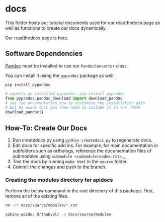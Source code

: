 # docs

This folder hosts our tutorial documents used for our readthedocs page as well
as functions to create our docs dynamically.

Our readthedocs page is [here](http://orthoevolution.readthedocs.io/en/master/).

## Software Dependencies

[Pandoc](http://johnmacfarlane.net/pandoc/) must be installed to use our `PandocConverter` class.

You can install it using the `pypandoc` package as well.

`pip install pypandoc`

```python
# expects an installed pypandoc: pip install pypandoc
from pypandoc.pandoc_download import download_pandoc
# see the documentation how to customize the installation path
# but be aware that you then need to include it in the `PATH`
download_pandoc()
```

## How-To: Create Our Docs

1. Run createdocs.py using `python createdocs.py` to regenerate docs.
2. Edit docs for specific add ins.
For example, for main documentation in subfolders such as orthologs, reference
the documentation files of submodules using `submodule <submodulereadme.rst>`__
3. Test the docs by running `make html` in the `source` folder.
4. Commit the changes and push to the branch.

### Creating the modules directory for apidocs

Perform the below command in the root directory of this package. First, remove
all of the existing files.

```bash
rm -rf docs/source/modules/*.rst

sphinx-apidoc OrthoEvol/ -o docs/source/modules
```

